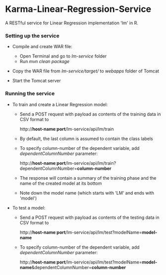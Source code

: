 Karma-Linear-Regression-Service
===========================

A RESTful service for Linear Regression implementation 'lm' in R.

### Setting up the service

* Compile and create WAR file:

    + Open Terminal and go to *lm-service* folder
    + Run *mvn clean package*
    

* Copy the WAR file from *lm-service/target/* to *webapps* folder of Tomcat
* Start the Tomcat server

### Running the service
    
* To train and create a Linear Regression model:

    + Send a POST request with payload as contents of the training data in CSV format to

        http://**host-name**:**port**/lm-service/api/lm/train

    + By default, the last column is assumed to contain the class labels
    + To specify column-number of the dependent variable, add *dependentColumnNumber* parameter:

        http://**host-name**:**port**/lm-service/api/lm/train?dependentColumnNumber=**column-number**

    + The response will contain a summary of the training phase and the name of the created model at its bottom
    + Note down the model name (which starts with 'LM' and ends with 'model')

* To test a model:

    + Send a POST request with payload as contents of the testing data in CSV format to

        http://**host-name**:**port**/lm-service/api/lm/test?modelName=**model-name**

    + To specify column-number of the dependent variable, add *dependentColumnNumber* parameter:

        http://**host-name**:**port**/lm-service/api/lm/test?modelName=**model-name**&dependentColumnNumber=**column-number**
